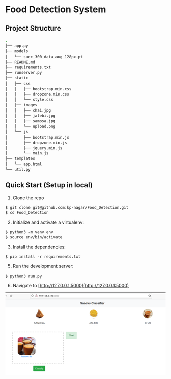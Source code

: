 # Food Detection System


Project Structure
--------
```sh
.
├── app.py
├── models
│   └── succ_300_data_aug_128px.pt
├── README.md
├── requirements.txt
├── runserver.py
├── static
│   ├── css
│   │   ├── bootstrap.min.css
│   │   ├── dropzone.min.css
│   │   └── style.css
│   ├── images
│   │   ├── chai.jpg
│   │   ├── jalebi.jpg
│   │   ├── samosa.jpg
│   │   └── upload.png
│   └── js
│       ├── bootstrap.min.js
│       ├── dropzone.min.js
│       ├── jquery.min.js
│       └── main.js
├── templates
│   └── app.html
└── util.py
```

## Quick Start (Setup in local)

1. Clone the repo
  ```
  $ git clone git@github.com:kp-nagar/Food_Detection.git
  $ cd Food_Detection
  ```


2. Initialize and activate a virtualenv:
  ```
  $ python3 -m venv env
  $ source env/bin/activate
  ```

3. Install the dependencies:
  ```
  $ pip install -r requirements.txt
  ```

5. Run the development server:
  ```
  $ python3 run.py
  ```

6. Navigate to [http://127.0.0.1:5000](http://127.0.0.1:5000)

![Pages](food_detection.png)